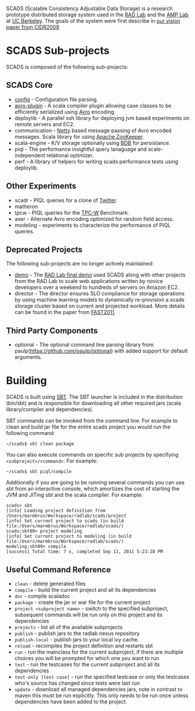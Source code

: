 SCADS (Scalable Consistency Adjustable Data Storage) is a research prototype distributed storage system used in the [RAD Lab](http://radlab.cs.berkeley.edu/) and the [AMP Lab](https://amplab.cs.berkeley.edu/) at [UC Berkeley](http://berkeley.edu/). The goals of the system were first describe in [our vision paper from CIDR2009](http://radlab.cs.berkeley.edu/publication/185)

SCADS Sub-projects
=================
SCADS is composed of the following sub-projects:

SCADS Core
----------
* [config](https://github.com/radlab/SCADS/wiki/SCADS-Config) - Configuration file parsing.
* [avro-plugin](https://github.com/radlab/SCADS/wiki/Avro-Plugin) - A scala compiler plugin allowing case classes to be efficiently serialized using [Avro](http://avro.apache.org/) encoding.
* deploylib - A parallel ssh library for deploying jvm based experiments on remote servers and EC2.
* communication - [Netty](http://www.jboss.org/netty) based message passing of Avro encoded messages.  Scala library for using [Apache ZooKeeper](http://zookeeper.apache.org/).
* scala-engine - K/V storage optionally using [BDB](http://www.oracle.com/technetwork/database/berkeleydb/overview/index.html) for persistance.
* piql - The performance insightful query lanaguage and scale-independent relational optimizer.
* perf - A library of helpers for writing scads performance tests using deploylib.

Other Experiments
-----------------
* scadr - PIQL queries for a clone of [Twitter](http://www.twitter.com).
* matheron
* tpcw - PIQL queries for the [TPC-W](http://www.tpc.org/tpcw/) Benchmark.
* axer - Alternate Avro encoding optimized for random field access.
* modeling - experiments to characterize the performance of PIQL queries.

Deprecated Projects
-------------------
The following sub-projects are no longer actively maintained:

* [demo](https://github.com/radlab/SCADS/wiki/Demo) - The [RAD Lab final demo](http://radlab.cs.berkeley.edu/media-news/345) used SCADS along with other projects from the RAD Lab to scale web applications written by novice developers over a weekend to hundreds of servers on Amazon EC2.
* director - The director ensures SLO compliance for storage operations by using machine learning models to dynamically re-provision a scads storage cluster based on current and projected workload.  More details can be found in the paper from [FAST2011](http://radlab.cs.berkeley.edu/publication/185).

Third Party Components
----------------------
* optional - The optional command line parsing library from paulp(https://github.com/paulp/optional) with added support for default arguments.

Building
========
SCADS is built using [SBT](https://github.com/harrah/xsbt).  The SBT launcher is included in the distribution (bin/sbt) and is responsible for downloading all other required jars (scala library/compiler and dependencies).

SBT commands can be invoked from the command line.  For example to clean and build jar file for the entire scads project you would run the following command:

    ~/scads$ sbt clean package

You can also execute commands on specific sub projects by specifying `<subproject>/<command>`.  For example:

    ~/scads$ sbt piql/compile

Additionally if you are going to be running several commands you can use sbt from an interactive console, which amortizes the cost of starting the JVM and JITing sbt and the scala compiler.  For example:

    scads> sbt
    [info] Loading project definition from /Users/marmbrus/Workspace/radlab/scads/project
    [info] Set current project to scads (in build file:/Users/marmbrus/Workspace/radlab/scads/)
    scads:sbt09> project modeling
    [info] Set current project to modeling (in build file:/Users/marmbrus/Workspace/radlab/scads/)
    modeling:sbt09> compile
    [success] Total time: 7 s, completed Sep 11, 2011 5:23:28 PM

Useful Command Reference
------------------------
* `clean` - delete generated files
* `compile` - build the current project and all its dependencies
* `doc` - compile scaladoc
* `package` - create the jar or war file for the current project
* `project <subproject name>` - switch to the specified subproject, subsequent commands will be run only on this project and its dependencies
* `projects` - list all of the available subprojects
* `publish` - publish jars to the radlab nexus repository
* `publish-local` - publish jars to your local ivy cache.
* `reload` - recompiles the project definition and restarts sbt
* `run` - run the mainclass for the current subproject, if there are multiple choices you will be prompted for which one you want to run
* `test` - run the testcases for the current subproject and all its dependencies
* `test-only [test case]` - run the specified testcase or only the testcases who's source has changed since tests were last run
* `update` - download all managed dependencies jars, note in contrast to maven this must be run explicitly.  This only needs to be run once unless dependencies have been added to the project.
